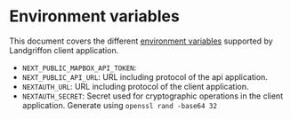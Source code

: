 # Environment variables

This document covers the different [environment variables](https://en.wikipedia.org/wiki/Environment_variable) supported
by Landgriffon client application.

* `NEXT_PUBLIC_MAPBOX_API_TOKEN`:
* `NEXT_PUBLIC_API_URL`: URL including protocol of the api application.
* `NEXTAUTH_URL`: URL including protocol of the client application.
* `NEXTAUTH_SECRET`: Secret used for cryptographic operations in the client application. Generate using `openssl rand -base64 32`

